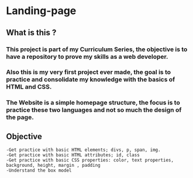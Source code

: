 # Landing-page

## What is this ?

### This project is part of my Curriculum Series, the objective is to have a repository to prove my skills as a web developer.

### Also this is my very first project ever made, the goal is to practice and consolidate my knowledge with the basics of HTML and CSS.

### The Website is a simple **homepage structure**, the focus is to practice these two languages and not so much the design of the page.

## Objective

    -Get practice with basic HTML elements; divs, p, span, img.
    -Get practice with basic HTML attributes; id, class
    -Get practice with basic CSS properties: color, text properties, background, height, margin , padding
    -Understand the box model
